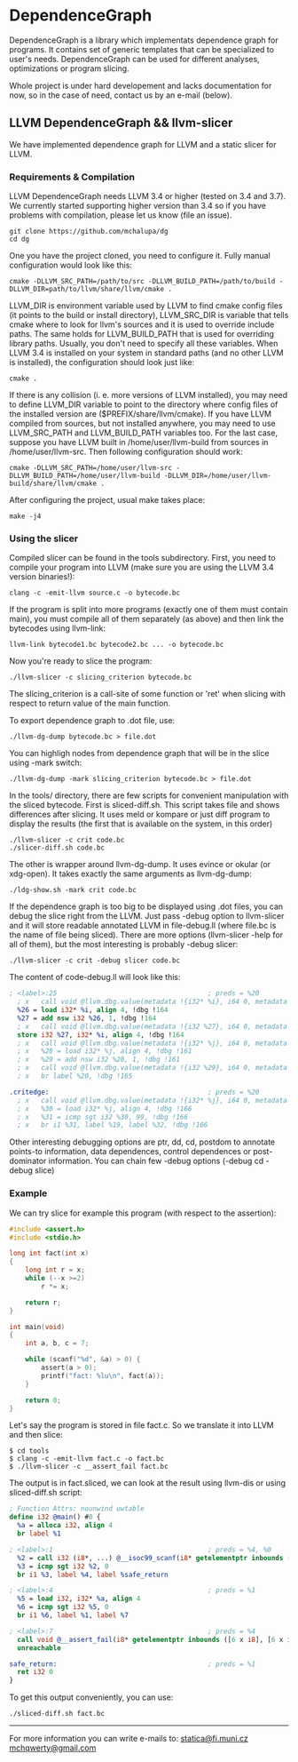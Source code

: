 # DependenceGraph
DependenceGraph is a library which implementats dependence graph for programs.
It contains set of generic templates that can be specialized to user's needs.
DependenceGraph can be used for different analyses, optimizations or program slicing.

Whole project is under hard developement and lacks documentation for now,
so in the case of need, contact us by an e-mail (below).

## LLVM DependenceGraph && llvm-slicer

We have implemented dependence graph for LLVM and a static slicer for LLVM.

### Requirements & Compilation

LLVM DependenceGraph needs LLVM 3.4 or higher (tested on 3.4 and 3.7).
We currently started supporting higher version than 3.4 so if you have problems with compilation,
please let us know (file an issue).

```
git clone https://github.com/mchalupa/dg
cd dg
```

One you have the project cloned, you need to configure it.
Fully manual configuration would look like this:

```
cmake -DLLVM_SRC_PATH=/path/to/src -DLLVM_BUILD_PATH=/path/to/build -DLLVM_DIR=path/to/llvm/share/llvm/cmake .
```

LLVM\_DIR is environment variable used by LLVM to find cmake config files
(it points to the build or install directory),
LLVM\_SRC\_DIR is variable that tells cmake where to look for llvm's sources
and it is used to override include paths. The same holds for LLVM\_BUILD\_PATH
that is used for overriding library paths. Usually, you don't need to specify
all these variables. When LLVM 3.4 is installed on your system in standard paths
(and no other LLVM is installed), the configuration should look just like:

```
cmake .
```

If there is any collision (i. e. more versions of LLVM installed),
you may need to define LLVM\_DIR variable to point to the directory where
config files of the installed version are ($PREFIX/share/llvm/cmake).
If you have LLVM compiled from sources, but not installed anywhere,
you may need to use LLVM\_SRC\_PATH and LLVM\_BUILD\_PATH variables too.
For the last case, suppose you have LLVM built in /home/user/llvm-build from
sources in /home/user/llvm-src. Then following configuration should work:

```
cmake -DLLVM_SRC_PATH=/home/user/llvm-src -DLLVM_BUILD_PATH=/home/user/llvm-build -DLLVM_DIR=/home/user/llvm-build/share/llvm/cmake .
```

After configuring the project, usual make takes place:

```
make -j4
```

### Using the slicer

Compiled slicer can be found in the tools subdirectory. First, you need to compile your
program into LLVM (make sure you are using the LLVM 3.4 version binaries!):

```
clang -c -emit-llvm source.c -o bytecode.bc
```

If the program is split into more programs (exactly one of them must contain main),
you must compile all of them separately (as above) and then link the bytecodes using llvm-link:

```
llvm-link bytecode1.bc bytecode2.bc ... -o bytecode.bc
```

Now you're ready to slice the program:

```
./llvm-slicer -c slicing_criterion bytecode.bc
```

The slicing\_criterion is a call-site of some function or 'ret' when slicing
with respect to return value of the main function.

To export dependence graph to .dot file, use:

```
./llvm-dg-dump bytecode.bc > file.dot
```

You can highligh nodes from dependence graph that will be in the slice using -mark switch:

```
./llvm-dg-dump -mark slicing_criterion bytecode.bc > file.dot
```

In the tools/ directory, there are few scripts for convenient manipulation
with the sliced bytecode. First is sliced-diff.sh. This script takes file and shows
differences after slicing. It uses meld or kompare or just diff program
to display the results (the first that is available on the system, in this order)

```
./llvm-slicer -c crit code.bc
./slicer-diff.sh code.bc
```

The other is wrapper around llvm-dg-dump. It uses evince or okular (or xdg-open).
It takes exactly the same arguments as llvm-dg-dump:

```
./ldg-show.sh -mark crit code.bc
```
If the dependence graph is too big to be displayed using .dot files, you can debug the slice right from
the LLVM. Just pass -debug option to llvm-slicer and it will store readable annotated LLVM in file-debug.ll
(where file.bc is the name of file being sliced). There are more options (llvm-slicer -help for all of them),
but the most interesting is probably -debug slicer:

```
./llvm-slicer -c crit -debug slicer code.bc
```

The content of code-debug.ll will look like this:
```LLVM
; <label>:25                                      ; preds = %20
  ; x   call void @llvm.dbg.value(metadata !{i32* %i}, i64 0, metadata !151), !dbg !164
  %26 = load i32* %i, align 4, !dbg !164
  %27 = add nsw i32 %26, 1, !dbg !164
  ; x   call void @llvm.dbg.value(metadata !{i32 %27}, i64 0, metadata !151), !dbg !164
  store i32 %27, i32* %i, align 4, !dbg !164
  ; x   call void @llvm.dbg.value(metadata !{i32* %j}, i64 0, metadata !153), !dbg !161
  ; x   %28 = load i32* %j, align 4, !dbg !161
  ; x   %29 = add nsw i32 %28, 1, !dbg !161
  ; x   call void @llvm.dbg.value(metadata !{i32 %29}, i64 0, metadata !153), !dbg !161
  ; x   br label %20, !dbg !165

.critedge:                                        ; preds = %20
  ; x   call void @llvm.dbg.value(metadata !{i32* %j}, i64 0, metadata !153), !dbg !166
  ; x   %30 = load i32* %j, align 4, !dbg !166
  ; x   %31 = icmp sgt i32 %30, 99, !dbg !166
  ; x   br i1 %31, label %19, label %32, !dbg !166
```

Other interesting debugging options are ptr, dd, cd, postdom to annotate points-to information,
data dependences, control dependences or post-dominator information. You can chain few -debug options (-debug cd -debug slice)

### Example

We can try slice for example this program (with respect to the assertion):

```C
#include <assert.h>
#include <stdio.h>

long int fact(int x)
{
	long int r = x;
	while (--x >=2)
		r *= x;

	return r;
}

int main(void)
{
	int a, b, c = 7;

	while (scanf("%d", &a) > 0) {
		assert(a > 0);
		printf("fact: %lu\n", fact(a));
	}

	return 0;
}
```

Let's say the program is stored in file fact.c. So we translate it into LLVM and then slice:

```
$ cd tools
$ clang -c -emit-llvm fact.c -o fact.bc
$ ./llvm-slicer -c __assert_fail fact.bc
```

The output is in fact.sliced, we can look at the result using llvm-dis or using sliced-diff.sh script:

```LLVM
; Function Attrs: nounwind uwtable
define i32 @main() #0 {
  %a = alloca i32, align 4
  br label %1

; <label>:1                                       ; preds = %4, %0
  %2 = call i32 (i8*, ...) @__isoc99_scanf(i8* getelementptr inbounds ([3 x i8], [3 x i8]* @.str, i32 0, i32 0), i32* %a)
  %3 = icmp sgt i32 %2, 0
  br i1 %3, label %4, label %safe_return

; <label>:4                                       ; preds = %1
  %5 = load i32, i32* %a, align 4
  %6 = icmp sgt i32 %5, 0
  br i1 %6, label %1, label %7

; <label>:7                                       ; preds = %4
  call void @__assert_fail(i8* getelementptr inbounds ([6 x i8], [6 x i8]* @.str1, i32 0, i32 0), ... [truncated])
  unreachable

safe_return:                                      ; preds = %1
  ret i32 0
}

```

To get this output conveniently, you can use:

```
./sliced-diff.sh fact.bc
```

------------------------------------------------

For more information you can write e-mails to:
<statica@fi.muni.cz>
<mchqwerty@gmail.com>
